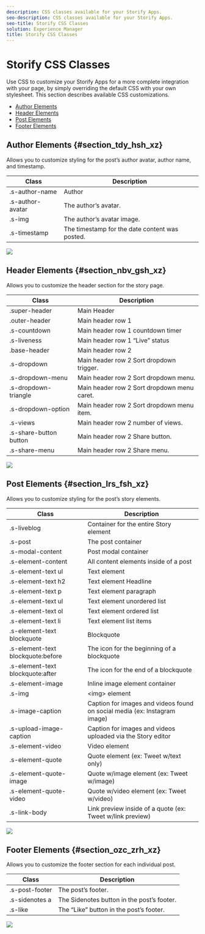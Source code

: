 ```yaml
---
description: CSS classes available for your Storify Apps.
seo-description: CSS classes available for your Storify Apps.
seo-title: Storify CSS Classes
solution: Experience Manager
title: Storify CSS Classes
---
```


# Storify CSS Classes

Use CSS to customize your Storify Apps for a more complete integration with your page, by simply overriding the default CSS with your own stylesheet. This section describes available CSS customizations.

* [Author Elements](#c_storify_css_classes/section_tdy_hsh_xz)
* [Header Elements](#c_storify_css_classes/section_nbv_gsh_xz)
* [Post Elements](#c_storify_css_classes/section_lrs_fsh_xz)
* [Footer Elements](#c_storify_css_classes/section_ozc_zrh_xz)
## Author Elements {#section_tdy_hsh_xz}

Allows you to customize styling for the post’s author avatar, author name, and timestamp.

<table id="table_q5k_3nl_wz"> 
 <tgroup cols="2"> 
  <colspec colnum="1" colname="col1" /> 
  <colspec colnum="2" colname="col2" /> 
  <thead> 
   <tr> 
    <th class="entry">Class</th> 
    <th class="entry">Description</th> 
   </tr> 
  </thead> 
  <tbody> 
   <tr> 
    <td>.s-author-name</td> 
    <td>Author</td> 
   </tr> 
   <tr> 
    <td>.s-author-avatar</td> 
    <td>The author’s avatar.</td> 
   </tr> 
   <tr> 
    <td>.s-img</td> 
    <td>The author’s avatar image.</td> 
   </tr> 
   <tr> 
    <td>.s-timestamp</td> 
    <td>The timestamp for the date content was posted.</td> 
   </tr> 
  </tbody> 
 </tgroup> 
</table>

![](http://350.df9.mwp.accessdomain.com/wp-content/uploads/2016/03/StorifyAuthorCSS.png)
## Header Elements {#section_nbv_gsh_xz}

Allows you to customize the header section for the story page.

<table id="table_s5k_3nl_wz"> 
 <tgroup cols="2"> 
  <colspec colnum="1" colname="col1" /> 
  <colspec colnum="2" colname="col2" /> 
  <thead> 
   <tr> 
    <th class="entry"><b>Class</b></th> 
    <th class="entry"><b>Description</b></th> 
   </tr> 
  </thead> 
  <tbody> 
   <tr> 
    <td>.super-header</td> 
    <td>Main Header</td> 
   </tr> 
   <tr> 
    <td>.outer-header</td> 
    <td>Main header row 1</td> 
   </tr> 
   <tr> 
    <td>.s-countdown</td> 
    <td>Main header row 1 countdown timer</td> 
   </tr> 
   <tr> 
    <td>.s-liveness</td> 
    <td>Main header row 1 “Live” status</td> 
   </tr> 
   <tr> 
    <td>.base-header</td> 
    <td>Main header row 2</td> 
   </tr> 
   <tr> 
    <td>.s-dropdown</td> 
    <td>Main header row 2 Sort dropdown trigger.</td> 
   </tr> 
   <tr> 
    <td>.s-dropdown-menu</td> 
    <td>Main header row 2 Sort dropdown menu.</td> 
   </tr> 
   <tr> 
    <td>.s-dropdown-triangle</td> 
    <td>Main header row 2 Sort dropdown menu caret.</td> 
   </tr> 
   <tr> 
    <td>.s-dropdown-option</td> 
    <td>Main header row 2 Sort dropdown menu item.</td> 
   </tr> 
   <tr> 
    <td>.s-views</td> 
    <td>Main header row 2 number of views.</td> 
   </tr> 
   <tr> 
    <td>.s-share-button button</td> 
    <td>Main header row 2 Share button.</td> 
   </tr> 
   <tr> 
    <td>.s-share-menu</td> 
    <td>Main header row 2 Share menu.</td> 
   </tr> 
  </tbody> 
 </tgroup> 
</table>

![](http://350.df9.mwp.accessdomain.com/wp-content/uploads/2016/03/StorifyHeaderCSS-countdown-1.png)
## Post Elements {#section_lrs_fsh_xz}

Allows you to customize styling for the post’s story elements.

<table id="table_u5k_3nl_wz"> 
 <tgroup cols="2"> 
  <colspec colnum="1" colname="col1" /> 
  <colspec colnum="2" colname="col2" /> 
  <thead> 
   <tr> 
    <th class="entry"><b>Class</b></th> 
    <th class="entry"><b>Description</b></th> 
   </tr> 
  </thead> 
  <tbody> 
   <tr> 
    <td>.s-liveblog</td> 
    <td>Container for the entire Story element</td> 
   </tr> 
   <tr> 
    <td>.s-post</td> 
    <td>The post container</td> 
   </tr> 
   <tr> 
    <td>.s-modal-content</td> 
    <td>Post modal container</td> 
   </tr> 
   <tr> 
    <td>.s-element-content</td> 
    <td>All content elements inside of a post</td> 
   </tr> 
   <tr> 
    <td>.s-element-text ul</td> 
    <td>Text element</td> 
   </tr> 
   <tr> 
    <td>.s-element-text h2</td> 
    <td>Text element Headline</td> 
   </tr> 
   <tr> 
    <td>.s-element-text p</td> 
    <td>Text element paragraph</td> 
   </tr> 
   <tr> 
    <td>.s-element-text ul</td> 
    <td>Text element unordered list</td> 
   </tr> 
   <tr> 
    <td>.s-element-text ol</td> 
    <td>Text element ordered list</td> 
   </tr> 
   <tr> 
    <td>.s-element-text li</td> 
    <td>Text element list items</td> 
   </tr> 
   <tr> 
    <td>.s-element-text blockquote</td> 
    <td>Blockquote</td> 
   </tr> 
   <tr> 
    <td>.s-element-text blockquote:before</td> 
    <td>The icon for the beginning of a blockquote</td> 
   </tr> 
   <tr> 
    <td>.s-element-text blockquote:after</td> 
    <td>The icon for the end of a blockquote</td> 
   </tr> 
   <tr> 
    <td>.s-element-image</td> 
    <td>Inline image element container</td> 
   </tr> 
   <tr> 
    <td>.s-img</td> 
    <td>&lt;img&gt; element</td> 
   </tr> 
   <tr> 
    <td>.s-image-caption</td> 
    <td>Caption for images and videos found on social media (ex: Instagram image)</td> 
   </tr> 
   <tr> 
    <td>.s-upload-image-caption</td> 
    <td>Caption for images and videos uploaded via the Story editor</td> 
   </tr> 
   <tr> 
    <td>.s-element-video</td> 
    <td>Video element</td> 
   </tr> 
   <tr> 
    <td>.s-element-quote</td> 
    <td>Quote element (ex: Tweet w/text only)</td> 
   </tr> 
   <tr> 
    <td>.s-element-quote-image</td> 
    <td>Quote w/image element (ex: Tweet w/image)</td> 
   </tr> 
   <tr> 
    <td>.s-element-quote-video</td> 
    <td>Quote w/video element (ex: Tweet w/video)</td> 
   </tr> 
   <tr> 
    <td>.s-link-body</td> 
    <td>Link preview inside of a quote (ex: Tweet w/link preview)</td> 
   </tr> 
  </tbody> 
 </tgroup> 
</table>

![](http://350.df9.mwp.accessdomain.com/wp-content/uploads/2016/03/StorifyPostCSS.png)
## Footer Elements {#section_ozc_zrh_xz}

Allows you to customize the footer section for each individual post.

<table id="table_w5k_3nl_wz"> 
 <tgroup cols="2"> 
  <colspec colnum="1" colname="col1" /> 
  <colspec colnum="2" colname="col2" /> 
  <thead> 
   <tr> 
    <th class="entry"><b>Class</b></th> 
    <th class="entry"><b>Description</b></th> 
   </tr> 
  </thead> 
  <tbody> 
   <tr> 
    <td>.s-post-footer</td> 
    <td>The post’s footer.</td> 
   </tr> 
   <tr> 
    <td>.s-sidenotes a</td> 
    <td>The Sidenotes button in the post’s footer.</td> 
   </tr> 
   <tr> 
    <td>.s-like</td> 
    <td>The “Like” button in the post’s footer.</td> 
   </tr> 
  </tbody> 
 </tgroup> 
</table>

![](http://350.df9.mwp.accessdomain.com/wp-content/uploads/2016/03/StorifyFooterCSS.png)
